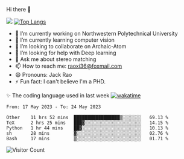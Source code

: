 Hi there 👋

![](https://github-readme-stats.vercel.app/api?username=ZhiboRao)
[![Top Langs](https://github-readme-stats.vercel.app/api/top-langs/?username=ZhiboRao&layout=compact)](https://github.com/anuraghazra/github-readme-stats)

- 🔭 I’m currently working on Northwestern Polytechnical University
- 🌱 I’m currently learning computer vision
- 👯 I’m looking to collaborate on Archaic-Atom
- 🤔 I’m looking for help with Deep learning
- 💬 Ask me about stereo matching
- 📫 How to reach me: raoxi36@foxmail.com
- 😄 Pronouns: Jack Rao
- ⚡ Fun fact: I can't believe I'm a PHD.

✨ The coding language used in last week [![wakatime](https://wakatime.com/badge/user/51ec5ec7-4742-4243-9eea-732ade32c0b7.svg)](https://wakatime.com/@51ec5ec7-4742-4243-9eea-732ade32c0b7)
<!--START_SECTION:waka-->

```text
From: 17 May 2023 - To: 24 May 2023

Other    11 hrs 52 mins  █████████████████▒░░░░░░░   69.13 %
TeX      2 hrs 25 mins   ███▓░░░░░░░░░░░░░░░░░░░░░   14.15 %
Python   1 hr 44 mins    ██▓░░░░░░░░░░░░░░░░░░░░░░   10.13 %
sh       28 mins         ▓░░░░░░░░░░░░░░░░░░░░░░░░   02.76 %
Bash     17 mins         ▒░░░░░░░░░░░░░░░░░░░░░░░░   01.71 %
```

<!--END_SECTION:waka-->

![Visitor Count](https://profile-counter.glitch.me/Raohaocheng/count.svg)
